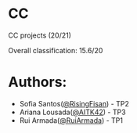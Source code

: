 # CC
CC projects (20/21)

Overall classification: 15.6/20

# Authors:
* Sofia Santos([@RisingFisan](https://github.com/RisingFisan)) - TP2
* Ariana Lousada([@AITK42](https://github.com/AITK42)) - TP3
* Rui Armada([@RuiArmada](https://github.com/RuiArmada)) - TP1
